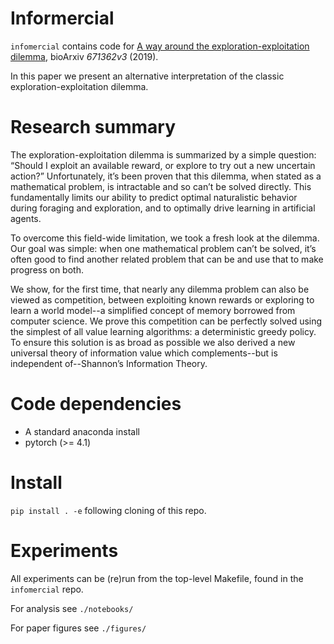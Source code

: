 # Informercial

`infomercial` contains code for [A way around the exploration-exploitation dilemma](https://www.biorxiv.org/content/10.1101/671362v3), bioArxiv _671362v3_ (2019).

In this paper we present an alternative interpretation of the classic exploration-exploitation dilemma. 

# Research summary 
The exploration-exploitation dilemma is summarized by a simple question: “Should I exploit an available reward, or explore to try out a new uncertain action?” Unfortunately, it’s been proven that this dilemma, when stated as a mathematical problem, is intractable and so can’t be solved directly. This fundamentally limits our ability to predict optimal naturalistic behavior during foraging and exploration, and to optimally drive learning in artificial agents.

To overcome this field-wide limitation, we took a fresh look at the dilemma. Our goal was simple: when one mathematical problem can’t be solved, it’s often good to find another related problem that can be and use that to make progress on both.

We show, for the first time, that nearly any dilemma problem can also be viewed as competition, between exploiting known rewards or exploring to learn a world model--a simplified concept of memory borrowed from computer science. We prove this competition can be perfectly solved using the simplest of all value learning algorithms: a deterministic greedy policy. To ensure this solution is as broad as possible we also derived a new universal theory of information value which complements--but is independent of--Shannon’s Information Theory.

# Code dependencies
- A standard anaconda install
- pytorch (>= 4.1)

# Install
`pip install . -e` following cloning of this repo.

# Experiments
All experiments can be (re)run from the top-level Makefile, found in the `infomercial` repo. 

For analysis see `./notebooks/`

For paper figures see `./figures/`
